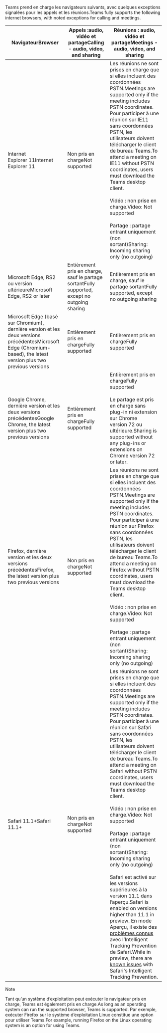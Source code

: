 <span data-ttu-id="2eb0b-101">Teams prend en charge les navigateurs suivants, avec quelques exceptions signalées pour les appels et les réunions.</span><span class="sxs-lookup"><span data-stu-id="2eb0b-101">Teams fully supports the following internet browsers, with noted exceptions for calling and meetings.</span></span>


|<span data-ttu-id="2eb0b-102">Navigateur</span><span class="sxs-lookup"><span data-stu-id="2eb0b-102">Browser</span></span>  |<span data-ttu-id="2eb0b-103">Appels :audio, vidéo et partage</span><span class="sxs-lookup"><span data-stu-id="2eb0b-103">Calling - audio, video, and sharing</span></span>  |<span data-ttu-id="2eb0b-104">Réunions : audio, vidéo et partage</span><span class="sxs-lookup"><span data-stu-id="2eb0b-104">Meetings - audio, video, and sharing</span></span>  |
|---------|---------|---------|
|<span data-ttu-id="2eb0b-105">Internet Explorer 11</span><span class="sxs-lookup"><span data-stu-id="2eb0b-105">Internet Explorer 11</span></span>     |<span data-ttu-id="2eb0b-106">Non pris en charge</span><span class="sxs-lookup"><span data-stu-id="2eb0b-106">Not supported</span></span>         |<span data-ttu-id="2eb0b-107">Les réunions ne sont prises en charge que si elles incluent des coordonnées PSTN.</span><span class="sxs-lookup"><span data-stu-id="2eb0b-107">Meetings are supported only if the meeting includes PSTN coordinates.</span></span> <span data-ttu-id="2eb0b-108">Pour participer à une réunion sur IE11 sans coordonnées PSTN, les utilisateurs doivent télécharger le client de bureau Teams.</span><span class="sxs-lookup"><span data-stu-id="2eb0b-108">To attend a meeting on IE11 without PSTN coordinates, users must download the Teams desktop client.</span></span><br><br><span data-ttu-id="2eb0b-109">Vidéo : non prise en charge.</span><span class="sxs-lookup"><span data-stu-id="2eb0b-109">Video: Not supported</span></span><br><br><span data-ttu-id="2eb0b-110">Partage : partage entrant uniquement (non sortant)</span><span class="sxs-lookup"><span data-stu-id="2eb0b-110">Sharing: Incoming sharing only (no outgoing)</span></span>     |
|<span data-ttu-id="2eb0b-111">Microsoft Edge, RS2 ou version ultérieure</span><span class="sxs-lookup"><span data-stu-id="2eb0b-111">Microsoft Edge, RS2 or later</span></span>     |<span data-ttu-id="2eb0b-112">Entièrement pris en charge, sauf le partage sortant</span><span class="sxs-lookup"><span data-stu-id="2eb0b-112">Fully supported, except no outgoing sharing</span></span>         |<span data-ttu-id="2eb0b-113">Entièrement pris en charge, sauf le partage sortant</span><span class="sxs-lookup"><span data-stu-id="2eb0b-113">Fully supported, except no outgoing sharing</span></span>         |
|<span data-ttu-id="2eb0b-114">Microsoft Edge (basé sur Chromium), dernière version et les deux versions précédentes</span><span class="sxs-lookup"><span data-stu-id="2eb0b-114">Microsoft Edge (Chromium-based), the latest version plus two previous versions</span></span>     | <span data-ttu-id="2eb0b-115">Entièrement pris en charge</span><span class="sxs-lookup"><span data-stu-id="2eb0b-115">Fully supported</span></span>    |<span data-ttu-id="2eb0b-116">Entièrement pris en charge</span><span class="sxs-lookup"><span data-stu-id="2eb0b-116">Fully supported</span></span>         |
|<span data-ttu-id="2eb0b-117">Google Chrome, dernière version et les deux versions précédentes</span><span class="sxs-lookup"><span data-stu-id="2eb0b-117">Google Chrome, the latest version plus two previous versions</span></span>       |<span data-ttu-id="2eb0b-118">Entièrement pris en charge</span><span class="sxs-lookup"><span data-stu-id="2eb0b-118">Fully supported</span></span> |<span data-ttu-id="2eb0b-119">Entièrement pris en charge</span><span class="sxs-lookup"><span data-stu-id="2eb0b-119">Fully supported</span></span> <br> <br><span data-ttu-id="2eb0b-120">Le partage est pris en charge sans plug-in ni extension sur Chrome version 72 ou ultérieure.</span><span class="sxs-lookup"><span data-stu-id="2eb0b-120">Sharing is supported without any plug-ins or extensions on Chrome version 72 or later.</span></span>       |
|<span data-ttu-id="2eb0b-121">Firefox, dernière version et les deux versions précédentes</span><span class="sxs-lookup"><span data-stu-id="2eb0b-121">Firefox, the latest version plus two previous versions</span></span>     |<span data-ttu-id="2eb0b-122">Non pris en charge</span><span class="sxs-lookup"><span data-stu-id="2eb0b-122">Not supported</span></span>         |<span data-ttu-id="2eb0b-123">Les réunions ne sont prises en charge que si elles incluent des coordonnées PSTN.</span><span class="sxs-lookup"><span data-stu-id="2eb0b-123">Meetings are supported only if the meeting includes PSTN coordinates.</span></span> <span data-ttu-id="2eb0b-124">Pour participer à une réunion sur Firefox sans coordonnées PSTN, les utilisateurs doivent télécharger le client de bureau Teams.</span><span class="sxs-lookup"><span data-stu-id="2eb0b-124">To attend a meeting on Firefox without PSTN coordinates, users must download the Teams desktop client.</span></span><br><br><span data-ttu-id="2eb0b-125">Vidéo : non prise en charge.</span><span class="sxs-lookup"><span data-stu-id="2eb0b-125">Video: Not supported</span></span><br><br><span data-ttu-id="2eb0b-126">Partage : partage entrant uniquement (non sortant)</span><span class="sxs-lookup"><span data-stu-id="2eb0b-126">Sharing: Incoming sharing only (no outgoing)</span></span>     |
|<span data-ttu-id="2eb0b-127">Safari 11.1+</span><span class="sxs-lookup"><span data-stu-id="2eb0b-127">Safari 11.1+</span></span>     | <span data-ttu-id="2eb0b-128">Non pris en charge</span><span class="sxs-lookup"><span data-stu-id="2eb0b-128">Not supported</span></span>        |<span data-ttu-id="2eb0b-129">Les réunions ne sont prises en charge que si elles incluent des coordonnées PSTN.</span><span class="sxs-lookup"><span data-stu-id="2eb0b-129">Meetings are supported only if the meeting includes PSTN coordinates.</span></span> <span data-ttu-id="2eb0b-130">Pour participer à une réunion sur Safari sans coordonnées PSTN, les utilisateurs doivent télécharger le client de bureau Teams.</span><span class="sxs-lookup"><span data-stu-id="2eb0b-130">To attend a meeting on Safari without PSTN coordinates, users must download the Teams desktop client.</span></span><br><br><span data-ttu-id="2eb0b-131">Vidéo : non prise en charge.</span><span class="sxs-lookup"><span data-stu-id="2eb0b-131">Video: Not supported</span></span><br><br><span data-ttu-id="2eb0b-132">Partage : partage entrant uniquement (non sortant)</span><span class="sxs-lookup"><span data-stu-id="2eb0b-132">Sharing: Incoming sharing only (no outgoing)</span></span><br><br><span data-ttu-id="2eb0b-133">Safari est activé sur les versions supérieures à la version 11.1 dans l’aperçu.</span><span class="sxs-lookup"><span data-stu-id="2eb0b-133">Safari is enabled on versions higher than 11.1 in preview.</span></span> <span data-ttu-id="2eb0b-134">En mode Aperçu, il existe des [problèmes connus](https://support.office.com/article/safari-browser-support-1aac0a7c-35a8-42c1-a7df-f674afe234df) avec l’Intelligent Tracking Prevention de Safari.</span><span class="sxs-lookup"><span data-stu-id="2eb0b-134">While in preview, there are [known issues](https://support.office.com/article/safari-browser-support-1aac0a7c-35a8-42c1-a7df-f674afe234df) with Safari's Intelligent Tracking Prevention.</span></span>      |


> [!NOTE]
> <span data-ttu-id="2eb0b-135">Tant qu’un système d’exploitation peut exécuter le navigateur pris en charge, Teams est également pris en charge.</span><span class="sxs-lookup"><span data-stu-id="2eb0b-135">As long as an operating system can run the supported browser, Teams is supported.</span></span> <span data-ttu-id="2eb0b-136">Par exemple, exécuter Firefox sur le système d’exploitation Linux constitue une option pour utiliser Teams.</span><span class="sxs-lookup"><span data-stu-id="2eb0b-136">For example, running Firefox on the Linux operating system is an option for using Teams.</span></span>
